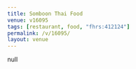 ```yaml
---
title: Somboon Thai Food
venue: v16095
tags: [restaurant, food, "fhrs:412124"]
permalink: /v/16095/
layout: venue
---
```

null